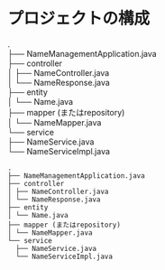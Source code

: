 # プロジェクトの構成
.  
├── NameManagementApplication.java  
├── controller  
│ ├── NameController.java  
│ └── NameResponse.java  
├── entity  
│ └── Name.java  
├── mapper (またはrepository)  
│ └── NameMapper.java  
└── service  
  ├── NameService.java  
  └── NameServiceImpl.java  

```
.
├── NameManagementApplication.java
├── controller
│ ├── NameController.java
│ └── NameResponse.java
├── entity
│ └── Name.java
├── mapper (またはrepository)
│ └── NameMapper.java
└── service
  ├── NameService.java
  └── NameServiceImpl.java
```
